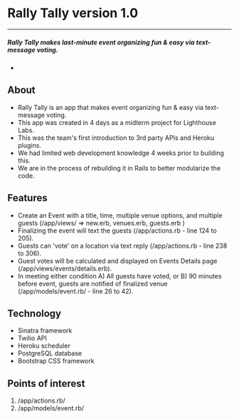 # Rally Tally version 1.0 
---
##### Rally Tally makes last-minute event organizing fun & easy via text-message voting.
-
## About
- Rally Tally is an app that makes event organizing fun & easy via text-message voting.
- This app was created in 4 days as a midterm project for Lighthouse Labs.
- This was the team's first introduction to 3rd party APIs and Heroku plugins.
- We had limited web development knowledge 4 weeks prior to building this.
- We are in the process of rebuilding it in Rails to better modularize the code.

## Features
- Create an Event with a title, time, multiple venue options, and multiple guests (/app/views/ => new.erb, venues.erb, guests.erb )
- Finalizing the event will text the guests (/app/actions.rb - line 124 to 205).
- Guests can 'vote' on a location via text reply (/app/actions.rb - line 238 to 306).
- Guest votes will be calculated and displayed on Events Details page (/app/views/events/details.erb).
- In meeting either condition A) All guests have voted, or B) 90 minutes before event, guests are notified of finalized venue (/app/models/event.rb/ - line 26 to 42).

## Technology
- Sinatra framework
- Twilio API
- Heroku scheduler 
- PostgreSQL database
- Bootstrap CSS framework

## Points of interest
1. /app/actions.rb/
2. /app/models/event.rb/
